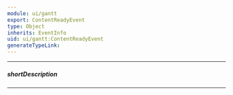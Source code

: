 ```yaml
---
module: ui/gantt
export: ContentReadyEvent
type: Object
inherits: EventInfo
uid: ui/gantt:ContentReadyEvent
generateTypeLink: 
---
```

---
##### shortDescription
<!-- Description goes here -->

---
<!-- Description goes here -->